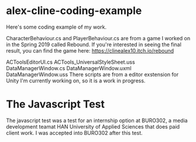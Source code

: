 # alex-cline-coding-example
Here's some coding example of my work.

CharacterBehaviour.cs and PlayerBehaviour.cs are from a game I worked on in the Spring 2019 called Rebound. If you're interested in seeing the final result, you can find the game here: https://clinealex10.itch.io/rebound

ACToolsEditorUI.cs
ACTools_UniversalStyleSheet.uss
DataManagerWindow.cs
DataManagerWindow.uxml
DataManagerWindow.uss
There scripts are from a editor exstension for Unity I'm currently working on, so it is a work in progress.


# The Javascript Test
The javascript test was a test for an internship option at BURO302, a media development teamat HAN University of Applied Sciences that does paid client work. I was accepted into BURO302 after this test.
